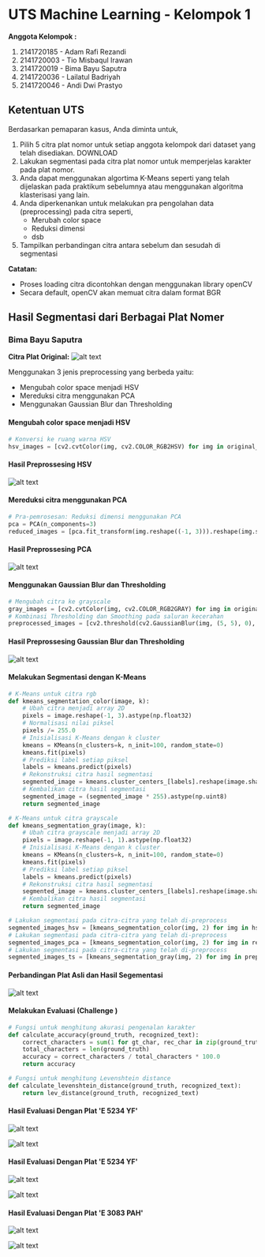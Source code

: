 # UTS Machine Learning - Kelompok 1

**Anggota Kelompok :** 

1. 2141720185 - Adam Rafi Rezandi
2. 2141720003 - Tio Misbaqul Irawan
3. 2141720019 - Bima Bayu Saputra
4. 2141720036 - Lailatul Badriyah
5. 2141720046 - Andi Dwi Prastyo

## Ketentuan UTS

Berdasarkan pemaparan kasus, Anda diminta untuk,

1. Pilih 5 citra plat nomor untuk setiap anggota kelompok dari dataset yang telah disediakan. DOWNLOAD
2. Lakukan segmentasi pada citra plat nomor untuk memperjelas karakter pada plat nomor.
3. Anda dapat menggunakan algortima K-Means seperti yang telah dijelaskan pada praktikum sebelumnya atau menggunakan algoritma klasterisasi yang lain.
4. Anda diperkenankan untuk melakukan pra pengolahan data (preprocessing) pada citra seperti,
	- Merubah color space
	- Reduksi dimensi
	- dsb
5. Tampilkan perbandingan citra antara sebelum dan sesudah di segmentasi

**Catatan:**

- Proses loading citra dicontohkan dengan menggunakan library openCV
- Secara default, openCV akan memuat citra dalam format BGR

## Hasil Segmentasi dari Berbagai Plat Nomer

### Bima Bayu Saputra

**Citra Plat Original:**
![alt text](UTS_Bima/docs/original.png)

Menggunakan 3 jenis preprocessing yang berbeda yaitu:

- Mengubah color space menjadi HSV
- Mereduksi citra menggunakan PCA
- Menggunakan Gaussian Blur dan Thresholding

#### Mengubah color space menjadi HSV

```python
# Konversi ke ruang warna HSV
hsv_images = [cv2.cvtColor(img, cv2.COLOR_RGB2HSV) for img in original_images]
```

#### Hasil Preprossesing HSV

![alt text](UTS_Bima/docs/hsv.png)

#### Mereduksi citra menggunakan PCA

```python
# Pra-pemrosesan: Reduksi dimensi menggunakan PCA
pca = PCA(n_components=3)
reduced_images = [pca.fit_transform(img.reshape((-1, 3))).reshape(img.shape) for img in original_images]
```

#### Hasil Preprossesing PCA

![alt text](UTS_Bima/docs/pca.png)

#### Menggunakan Gaussian Blur dan Thresholding

```python
# Mengubah citra ke grayscale
gray_images = [cv2.cvtColor(img, cv2.COLOR_RGB2GRAY) for img in original_images]
# Kombinasi Thresholding dan Smoothing pada saluran kecerahan
preprocessed_images = [cv2.threshold(cv2.GaussianBlur(img, (5, 5), 0), 0, 255, cv2.THRESH_BINARY + cv2.THRESH_OTSU)[1] for img in gray_images]
```

#### Hasil Preprossesing Gaussian Blur dan Thresholding

![alt text](UTS_Bima/docs/ts.png)

#### Melakukan Segmentasi dengan K-Means

```python
# K-Means untuk citra rgb
def kmeans_segmentation_color(image, k):
    # Ubah citra menjadi array 2D
    pixels = image.reshape(-1, 3).astype(np.float32)
    # Normalisasi nilai piksel
    pixels /= 255.0
    # Inisialisasi K-Means dengan k cluster
    kmeans = KMeans(n_clusters=k, n_init=100, random_state=0)
    kmeans.fit(pixels)
    # Prediksi label setiap piksel
    labels = kmeans.predict(pixels)
    # Rekonstruksi citra hasil segmentasi
    segmented_image = kmeans.cluster_centers_[labels].reshape(image.shape)
    # Kembalikan citra hasil segmentasi
    segmented_image = (segmented_image * 255).astype(np.uint8)
    return segmented_image

# K-Means untuk citra grayscale
def kmeans_segmentation_gray(image, k):
    # Ubah citra grayscale menjadi array 2D
    pixels = image.reshape(-1, 1).astype(np.float32)
    # Inisialisasi K-Means dengan k cluster
    kmeans = KMeans(n_clusters=k, n_init=100, random_state=0)
    kmeans.fit(pixels)
    # Prediksi label setiap piksel
    labels = kmeans.predict(pixels)
    # Rekonstruksi citra hasil segmentasi
    segmented_image = kmeans.cluster_centers_[labels].reshape(image.shape)
    # Kembalikan citra hasil segmentasi
    return segmented_image
```

```python
# Lakukan segmentasi pada citra-citra yang telah di-preprocess
segmented_images_hsv = [kmeans_segmentation_color(img, 2) for img in hsv_images]
# Lakukan segmentasi pada citra-citra yang telah di-preprocess
segmented_images_pca = [kmeans_segmentation_color(img, 2) for img in reduced_images]
# Lakukan segmentasi pada citra-citra yang telah di-preprocess
segmented_images_ts = [kmeans_segmentation_gray(img, 2) for img in preprocessed_images]
```

#### Perbandingan Plat Asli dan Hasil Segementasi

![alt text](UTS_Bima/docs/hasil.png)

#### Melakukan Evaluasi (Challenge )

```python
# Fungsi untuk menghitung akurasi pengenalan karakter
def calculate_accuracy(ground_truth, recognized_text):
    correct_characters = sum(1 for gt_char, rec_char in zip(ground_truth, recognized_text) if gt_char == rec_char)
    total_characters = len(ground_truth)
    accuracy = correct_characters / total_characters * 100.0
    return accuracy

# Fungsi untuk menghitung Levenshtein distance
def calculate_levenshtein_distance(ground_truth, recognized_text):
    return lev_distance(ground_truth, recognized_text)
```

#### Hasil Evaluasi Dengan Plat 'E 5234 YF'

![alt text](UTS_Bima/docs/eval2.png)

![alt text](UTS_Bima/docs/evalBM7098V.png)

#### Hasil Evaluasi Dengan Plat 'E 5234 YF'

![alt text](UTS_Bima/docs/eval.png)

![alt text](UTS_Bima/docs/evalE5234YF.png)

#### Hasil Evaluasi Dengan Plat 'E 3083 PAH'

![alt text](UTS_Bima/docs/eval1.png)

![alt text](UTS_Bima/docs/evalE3083PAH.png)